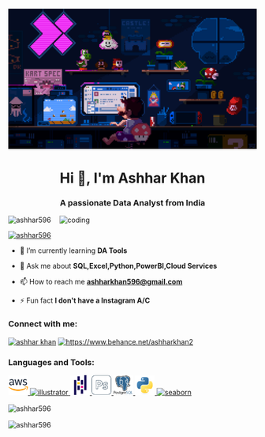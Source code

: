![logo](https://github.com/Ashhar596/Ashhar/blob/main/banner.gif)
<h1 align="center">Hi 👋, I'm Ashhar Khan</h1>
<h3 align="center">A passionate Data Analyst from India</h3>
<img align="right" alt="coding" width="400" src="https://i.pinimg.com/originals/1b/aa/e4/1baae4f66cc7274d2f9e76d66411aefe.gif">

<p align="left"> <img src="https://komarev.com/ghpvc/?username=ashhar596&label=Profile%20views&color=0e75b6&style=flat" alt="ashhar596" /> </p>

<p align="left"> <a href="https://github.com/ryo-ma/github-profile-trophy"><img src="https://github-profile-trophy.vercel.app/?username=ashhar596" alt="ashhar596" /></a> </p>

- 🌱 I’m currently learning **DA Tools**

- 💬 Ask me about **SQL,Excel,Python,PowerBI,Cloud Services**

- 📫 How to reach me **ashharkhan596@gmail.com**

- ⚡ Fun fact **I don't have a Instagram A/C**

<h3 align="left">Connect with me:</h3>
<p align="left">
<a href="https://linkedin.com/in/ashhar khan" target="blank"><img align="center" src="https://raw.githubusercontent.com/rahuldkjain/github-profile-readme-generator/master/src/images/icons/Social/linked-in-alt.svg" alt="ashhar khan" height="30" width="40" /></a>
<a href="https://www.behance.net/https://www.behance.net/ashharkhan2" target="blank"><img align="center" src="https://raw.githubusercontent.com/rahuldkjain/github-profile-readme-generator/master/src/images/icons/Social/behance.svg" alt="https://www.behance.net/ashharkhan2" height="30" width="40" /></a>
</p>

<h3 align="left">Languages and Tools:</h3>
<p align="left"> <a href="https://aws.amazon.com" target="_blank" rel="noreferrer"> <img src="https://raw.githubusercontent.com/devicons/devicon/master/icons/amazonwebservices/amazonwebservices-original-wordmark.svg" alt="aws" width="40" height="40"/> </a> <a href="https://www.adobe.com/in/products/illustrator.html" target="_blank" rel="noreferrer"> <img src="https://www.vectorlogo.zone/logos/adobe_illustrator/adobe_illustrator-icon.svg" alt="illustrator" width="40" height="40"/> </a> <a href="https://pandas.pydata.org/" target="_blank" rel="noreferrer"> <img src="https://raw.githubusercontent.com/devicons/devicon/2ae2a900d2f041da66e950e4d48052658d850630/icons/pandas/pandas-original.svg" alt="pandas" width="40" height="40"/> </a> <a href="https://www.photoshop.com/en" target="_blank" rel="noreferrer"> <img src="https://raw.githubusercontent.com/devicons/devicon/master/icons/photoshop/photoshop-line.svg" alt="photoshop" width="40" height="40"/> </a> <a href="https://www.postgresql.org" target="_blank" rel="noreferrer"> <img src="https://raw.githubusercontent.com/devicons/devicon/master/icons/postgresql/postgresql-original-wordmark.svg" alt="postgresql" width="40" height="40"/> </a> <a href="https://www.python.org" target="_blank" rel="noreferrer"> <img src="https://raw.githubusercontent.com/devicons/devicon/master/icons/python/python-original.svg" alt="python" width="40" height="40"/> </a> <a href="https://seaborn.pydata.org/" target="_blank" rel="noreferrer"> <img src="https://seaborn.pydata.org/_images/logo-mark-lightbg.svg" alt="seaborn" width="40" height="40"/> </a> </p>

<p><img align="center" src="https://github-readme-stats.vercel.app/api/top-langs?username=ashhar596&show_icons=true&locale=en&layout=compact" alt="ashhar596" /></p>

<p><img align="center" src="https://github-readme-streak-stats.herokuapp.com/?user=ashhar596&" alt="ashhar596" /></p>
